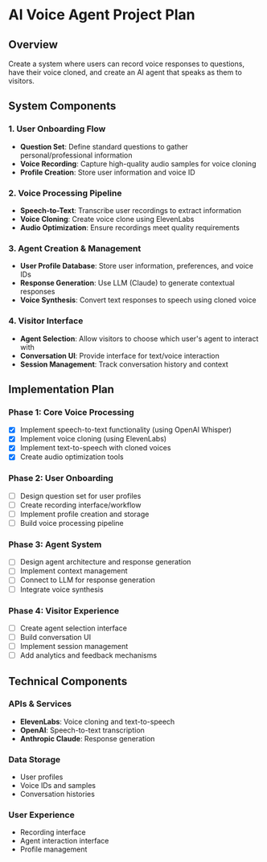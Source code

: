 # AI Voice Agent Project Plan

## Overview
Create a system where users can record voice responses to questions, have their voice cloned, and create an AI agent that speaks as them to visitors.

## System Components

### 1. User Onboarding Flow
- **Question Set**: Define standard questions to gather personal/professional information
- **Voice Recording**: Capture high-quality audio samples for voice cloning
- **Profile Creation**: Store user information and voice ID

### 2. Voice Processing Pipeline
- **Speech-to-Text**: Transcribe user recordings to extract information
- **Voice Cloning**: Create voice clone using ElevenLabs
- **Audio Optimization**: Ensure recordings meet quality requirements

### 3. Agent Creation & Management
- **User Profile Database**: Store user information, preferences, and voice IDs
- **Response Generation**: Use LLM (Claude) to generate contextual responses
- **Voice Synthesis**: Convert text responses to speech using cloned voice

### 4. Visitor Interface
- **Agent Selection**: Allow visitors to choose which user's agent to interact with
- **Conversation UI**: Provide interface for text/voice interaction
- **Session Management**: Track conversation history and context

## Implementation Plan

### Phase 1: Core Voice Processing
- [x] Implement speech-to-text functionality (using OpenAI Whisper)
- [x] Implement voice cloning (using ElevenLabs)
- [x] Implement text-to-speech with cloned voices
- [x] Create audio optimization tools

### Phase 2: User Onboarding
- [ ] Design question set for user profiles
- [ ] Create recording interface/workflow
- [ ] Implement profile creation and storage
- [ ] Build voice processing pipeline

### Phase 3: Agent System
- [ ] Design agent architecture and response generation
- [ ] Implement context management
- [ ] Connect to LLM for response generation
- [ ] Integrate voice synthesis

### Phase 4: Visitor Experience
- [ ] Create agent selection interface
- [ ] Build conversation UI
- [ ] Implement session management
- [ ] Add analytics and feedback mechanisms

## Technical Components

### APIs & Services
- **ElevenLabs**: Voice cloning and text-to-speech
- **OpenAI**: Speech-to-text transcription
- **Anthropic Claude**: Response generation

### Data Storage
- User profiles
- Voice IDs and samples
- Conversation histories

### User Experience
- Recording interface
- Agent interaction interface
- Profile management
